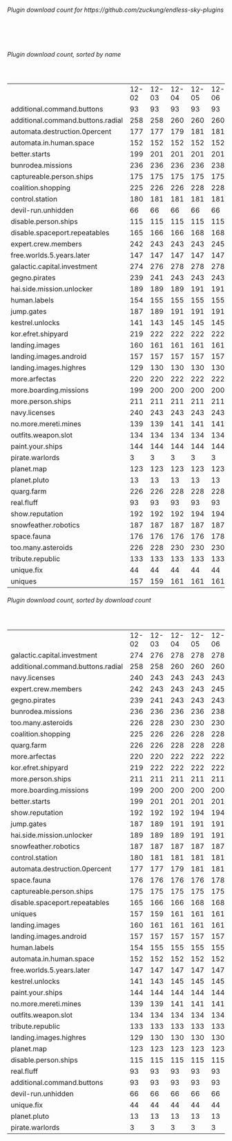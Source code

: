 <h6>Plugin download count for https://github.com/zuckung/endless-sky-plugins</h6><br>
<br>
<h6>Plugin download count, sorted by name</h6><sub><sup><br>
<table>
	<tr>
		<td></td>
		<td>12-02</td>
		<td>12-03</td>
		<td>12-04</td>
		<td>12-05</td>
		<td>12-06</td>
		<td>12-07</td>
		<td>12-08</td>
		<td>today +</td>
	</tr>
	<tr>
		<td>additional.command.buttons</td>
		<td>93</td>
		<td>93</td>
		<td>93</td>
		<td>93</td>
		<td>93</td>
		<td>93</td>
		<td>93</td>
		<td></td>
	</tr>
	<tr>
		<td>additional.command.buttons.radial</td>
		<td>258</td>
		<td>258</td>
		<td>260</td>
		<td>260</td>
		<td>260</td>
		<td>262</td>
		<td>262</td>
		<td></td>
	</tr>
	<tr>
		<td>automata.destruction.0percent</td>
		<td>177</td>
		<td>177</td>
		<td>179</td>
		<td>181</td>
		<td>181</td>
		<td>181</td>
		<td>181</td>
		<td></td>
	</tr>
	<tr>
		<td>automata.in.human.space</td>
		<td>152</td>
		<td>152</td>
		<td>152</td>
		<td>152</td>
		<td>152</td>
		<td>152</td>
		<td>152</td>
		<td></td>
	</tr>
	<tr>
		<td>better.starts</td>
		<td>199</td>
		<td>201</td>
		<td>201</td>
		<td>201</td>
		<td>201</td>
		<td>201</td>
		<td>201</td>
		<td></td>
	</tr>
	<tr>
		<td>bunrodea.missions</td>
		<td>236</td>
		<td>236</td>
		<td>236</td>
		<td>236</td>
		<td>238</td>
		<td>238</td>
		<td>240</td>
		<td>+ 2</td>
	</tr>
	<tr>
		<td>captureable.person.ships</td>
		<td>175</td>
		<td>175</td>
		<td>175</td>
		<td>175</td>
		<td>175</td>
		<td>175</td>
		<td>175</td>
		<td></td>
	</tr>
	<tr>
		<td>coalition.shopping</td>
		<td>225</td>
		<td>226</td>
		<td>226</td>
		<td>228</td>
		<td>228</td>
		<td>230</td>
		<td>230</td>
		<td></td>
	</tr>
	<tr>
		<td>control.station</td>
		<td>180</td>
		<td>181</td>
		<td>181</td>
		<td>181</td>
		<td>181</td>
		<td>181</td>
		<td>183</td>
		<td>+ 2</td>
	</tr>
	<tr>
		<td>devil-run.unhidden</td>
		<td>66</td>
		<td>66</td>
		<td>66</td>
		<td>66</td>
		<td>66</td>
		<td>66</td>
		<td>66</td>
		<td></td>
	</tr>
	<tr>
		<td>disable.person.ships</td>
		<td>115</td>
		<td>115</td>
		<td>115</td>
		<td>115</td>
		<td>115</td>
		<td>115</td>
		<td>115</td>
		<td></td>
	</tr>
	<tr>
		<td>disable.spaceport.repeatables</td>
		<td>165</td>
		<td>166</td>
		<td>166</td>
		<td>168</td>
		<td>168</td>
		<td>170</td>
		<td>172</td>
		<td>+ 2</td>
	</tr>
	<tr>
		<td>expert.crew.members</td>
		<td>242</td>
		<td>243</td>
		<td>243</td>
		<td>243</td>
		<td>245</td>
		<td>245</td>
		<td>247</td>
		<td>+ 2</td>
	</tr>
	<tr>
		<td>free.worlds.5.years.later</td>
		<td>147</td>
		<td>147</td>
		<td>147</td>
		<td>147</td>
		<td>147</td>
		<td>147</td>
		<td>147</td>
		<td></td>
	</tr>
	<tr>
		<td>galactic.capital.investment</td>
		<td>274</td>
		<td>276</td>
		<td>278</td>
		<td>278</td>
		<td>278</td>
		<td>280</td>
		<td>282</td>
		<td>+ 2</td>
	</tr>
	<tr>
		<td>gegno.pirates</td>
		<td>239</td>
		<td>241</td>
		<td>243</td>
		<td>243</td>
		<td>243</td>
		<td>243</td>
		<td>245</td>
		<td>+ 2</td>
	</tr>
	<tr>
		<td>hai.side.mission.unlocker</td>
		<td>189</td>
		<td>189</td>
		<td>189</td>
		<td>191</td>
		<td>191</td>
		<td>191</td>
		<td>191</td>
		<td></td>
	</tr>
	<tr>
		<td>human.labels</td>
		<td>154</td>
		<td>155</td>
		<td>155</td>
		<td>155</td>
		<td>155</td>
		<td>155</td>
		<td>155</td>
		<td></td>
	</tr>
	<tr>
		<td>jump.gates</td>
		<td>187</td>
		<td>189</td>
		<td>191</td>
		<td>191</td>
		<td>191</td>
		<td>191</td>
		<td>191</td>
		<td></td>
	</tr>
	<tr>
		<td>kestrel.unlocks</td>
		<td>141</td>
		<td>143</td>
		<td>145</td>
		<td>145</td>
		<td>145</td>
		<td>145</td>
		<td>145</td>
		<td></td>
	</tr>
	<tr>
		<td>kor.efret.shipyard</td>
		<td>219</td>
		<td>222</td>
		<td>222</td>
		<td>222</td>
		<td>222</td>
		<td>222</td>
		<td>222</td>
		<td></td>
	</tr>
	<tr>
		<td>landing.images</td>
		<td>160</td>
		<td>161</td>
		<td>161</td>
		<td>161</td>
		<td>161</td>
		<td>163</td>
		<td>163</td>
		<td></td>
	</tr>
	<tr>
		<td>landing.images.android</td>
		<td>157</td>
		<td>157</td>
		<td>157</td>
		<td>157</td>
		<td>157</td>
		<td>159</td>
		<td>159</td>
		<td></td>
	</tr>
	<tr>
		<td>landing.images.highres</td>
		<td>129</td>
		<td>130</td>
		<td>130</td>
		<td>130</td>
		<td>130</td>
		<td>130</td>
		<td>130</td>
		<td></td>
	</tr>
	<tr>
		<td>more.arfectas</td>
		<td>220</td>
		<td>220</td>
		<td>222</td>
		<td>222</td>
		<td>222</td>
		<td>222</td>
		<td>222</td>
		<td></td>
	</tr>
	<tr>
		<td>more.boarding.missions</td>
		<td>199</td>
		<td>200</td>
		<td>200</td>
		<td>200</td>
		<td>200</td>
		<td>200</td>
		<td>202</td>
		<td>+ 2</td>
	</tr>
	<tr>
		<td>more.person.ships</td>
		<td>211</td>
		<td>211</td>
		<td>211</td>
		<td>211</td>
		<td>211</td>
		<td>211</td>
		<td>213</td>
		<td>+ 2</td>
	</tr>
	<tr>
		<td>navy.licenses</td>
		<td>240</td>
		<td>243</td>
		<td>243</td>
		<td>243</td>
		<td>243</td>
		<td>247</td>
		<td>247</td>
		<td></td>
	</tr>
	<tr>
		<td>no.more.mereti.mines</td>
		<td>139</td>
		<td>139</td>
		<td>141</td>
		<td>141</td>
		<td>141</td>
		<td>143</td>
		<td>143</td>
		<td></td>
	</tr>
	<tr>
		<td>outfits.weapon.slot</td>
		<td>134</td>
		<td>134</td>
		<td>134</td>
		<td>134</td>
		<td>134</td>
		<td>134</td>
		<td>134</td>
		<td></td>
	</tr>
	<tr>
		<td>paint.your.ships</td>
		<td>144</td>
		<td>144</td>
		<td>144</td>
		<td>144</td>
		<td>144</td>
		<td>144</td>
		<td>144</td>
		<td></td>
	</tr>
	<tr>
		<td>pirate.warlords</td>
		<td>3</td>
		<td>3</td>
		<td>3</td>
		<td>3</td>
		<td>3</td>
		<td>3</td>
		<td>3</td>
		<td></td>
	</tr>
	<tr>
		<td>planet.map</td>
		<td>123</td>
		<td>123</td>
		<td>123</td>
		<td>123</td>
		<td>123</td>
		<td>123</td>
		<td>125</td>
		<td>+ 2</td>
	</tr>
	<tr>
		<td>planet.pluto</td>
		<td>13</td>
		<td>13</td>
		<td>13</td>
		<td>13</td>
		<td>13</td>
		<td>13</td>
		<td>13</td>
		<td></td>
	</tr>
	<tr>
		<td>quarg.farm</td>
		<td>226</td>
		<td>226</td>
		<td>228</td>
		<td>228</td>
		<td>228</td>
		<td>228</td>
		<td>228</td>
		<td></td>
	</tr>
	<tr>
		<td>real.fluff</td>
		<td>93</td>
		<td>93</td>
		<td>93</td>
		<td>93</td>
		<td>93</td>
		<td>93</td>
		<td>93</td>
		<td></td>
	</tr>
	<tr>
		<td>show.reputation</td>
		<td>192</td>
		<td>192</td>
		<td>192</td>
		<td>194</td>
		<td>194</td>
		<td>194</td>
		<td>196</td>
		<td>+ 2</td>
	</tr>
	<tr>
		<td>snowfeather.robotics</td>
		<td>187</td>
		<td>187</td>
		<td>187</td>
		<td>187</td>
		<td>187</td>
		<td>187</td>
		<td>187</td>
		<td></td>
	</tr>
	<tr>
		<td>space.fauna</td>
		<td>176</td>
		<td>176</td>
		<td>176</td>
		<td>176</td>
		<td>178</td>
		<td>178</td>
		<td>180</td>
		<td>+ 2</td>
	</tr>
	<tr>
		<td>too.many.asteroids</td>
		<td>226</td>
		<td>228</td>
		<td>230</td>
		<td>230</td>
		<td>230</td>
		<td>234</td>
		<td>236</td>
		<td>+ 2</td>
	</tr>
	<tr>
		<td>tribute.republic</td>
		<td>133</td>
		<td>133</td>
		<td>133</td>
		<td>133</td>
		<td>133</td>
		<td>133</td>
		<td>133</td>
		<td></td>
	</tr>
	<tr>
		<td>unique.fix</td>
		<td>44</td>
		<td>44</td>
		<td>44</td>
		<td>44</td>
		<td>44</td>
		<td>44</td>
		<td>44</td>
		<td></td>
	</tr>
	<tr>
		<td>uniques</td>
		<td>157</td>
		<td>159</td>
		<td>161</td>
		<td>161</td>
		<td>161</td>
		<td>161</td>
		<td>163</td>
		<td>+ 2</td>
	</tr>
</table>
</sub></sup>
<h6>Plugin download count, sorted by download count</h6><sub><sup><br>
<table>
	<tr>
		<td></td>
		<td>12-02</td>
		<td>12-03</td>
		<td>12-04</td>
		<td>12-05</td>
		<td>12-06</td>
		<td>12-07</td>
		<td>12-08</td>
		<td>today +</td>
	</tr>
	<tr>
		<td>galactic.capital.investment</td>
		<td>274</td>
		<td>276</td>
		<td>278</td>
		<td>278</td>
		<td>278</td>
		<td>280</td>
		<td>282</td>
		<td>+ 2</td>
	</tr>
	<tr>
		<td>additional.command.buttons.radial</td>
		<td>258</td>
		<td>258</td>
		<td>260</td>
		<td>260</td>
		<td>260</td>
		<td>262</td>
		<td>262</td>
		<td></td>
	</tr>
	<tr>
		<td>navy.licenses</td>
		<td>240</td>
		<td>243</td>
		<td>243</td>
		<td>243</td>
		<td>243</td>
		<td>247</td>
		<td>247</td>
		<td></td>
	</tr>
	<tr>
		<td>expert.crew.members</td>
		<td>242</td>
		<td>243</td>
		<td>243</td>
		<td>243</td>
		<td>245</td>
		<td>245</td>
		<td>247</td>
		<td>+ 2</td>
	</tr>
	<tr>
		<td>gegno.pirates</td>
		<td>239</td>
		<td>241</td>
		<td>243</td>
		<td>243</td>
		<td>243</td>
		<td>243</td>
		<td>245</td>
		<td>+ 2</td>
	</tr>
	<tr>
		<td>bunrodea.missions</td>
		<td>236</td>
		<td>236</td>
		<td>236</td>
		<td>236</td>
		<td>238</td>
		<td>238</td>
		<td>240</td>
		<td>+ 2</td>
	</tr>
	<tr>
		<td>too.many.asteroids</td>
		<td>226</td>
		<td>228</td>
		<td>230</td>
		<td>230</td>
		<td>230</td>
		<td>234</td>
		<td>236</td>
		<td>+ 2</td>
	</tr>
	<tr>
		<td>coalition.shopping</td>
		<td>225</td>
		<td>226</td>
		<td>226</td>
		<td>228</td>
		<td>228</td>
		<td>230</td>
		<td>230</td>
		<td></td>
	</tr>
	<tr>
		<td>quarg.farm</td>
		<td>226</td>
		<td>226</td>
		<td>228</td>
		<td>228</td>
		<td>228</td>
		<td>228</td>
		<td>228</td>
		<td></td>
	</tr>
	<tr>
		<td>more.arfectas</td>
		<td>220</td>
		<td>220</td>
		<td>222</td>
		<td>222</td>
		<td>222</td>
		<td>222</td>
		<td>222</td>
		<td></td>
	</tr>
	<tr>
		<td>kor.efret.shipyard</td>
		<td>219</td>
		<td>222</td>
		<td>222</td>
		<td>222</td>
		<td>222</td>
		<td>222</td>
		<td>222</td>
		<td></td>
	</tr>
	<tr>
		<td>more.person.ships</td>
		<td>211</td>
		<td>211</td>
		<td>211</td>
		<td>211</td>
		<td>211</td>
		<td>211</td>
		<td>213</td>
		<td>+ 2</td>
	</tr>
	<tr>
		<td>more.boarding.missions</td>
		<td>199</td>
		<td>200</td>
		<td>200</td>
		<td>200</td>
		<td>200</td>
		<td>200</td>
		<td>202</td>
		<td>+ 2</td>
	</tr>
	<tr>
		<td>better.starts</td>
		<td>199</td>
		<td>201</td>
		<td>201</td>
		<td>201</td>
		<td>201</td>
		<td>201</td>
		<td>201</td>
		<td></td>
	</tr>
	<tr>
		<td>show.reputation</td>
		<td>192</td>
		<td>192</td>
		<td>192</td>
		<td>194</td>
		<td>194</td>
		<td>194</td>
		<td>196</td>
		<td>+ 2</td>
	</tr>
	<tr>
		<td>jump.gates</td>
		<td>187</td>
		<td>189</td>
		<td>191</td>
		<td>191</td>
		<td>191</td>
		<td>191</td>
		<td>191</td>
		<td></td>
	</tr>
	<tr>
		<td>hai.side.mission.unlocker</td>
		<td>189</td>
		<td>189</td>
		<td>189</td>
		<td>191</td>
		<td>191</td>
		<td>191</td>
		<td>191</td>
		<td></td>
	</tr>
	<tr>
		<td>snowfeather.robotics</td>
		<td>187</td>
		<td>187</td>
		<td>187</td>
		<td>187</td>
		<td>187</td>
		<td>187</td>
		<td>187</td>
		<td></td>
	</tr>
	<tr>
		<td>control.station</td>
		<td>180</td>
		<td>181</td>
		<td>181</td>
		<td>181</td>
		<td>181</td>
		<td>181</td>
		<td>183</td>
		<td>+ 2</td>
	</tr>
	<tr>
		<td>automata.destruction.0percent</td>
		<td>177</td>
		<td>177</td>
		<td>179</td>
		<td>181</td>
		<td>181</td>
		<td>181</td>
		<td>181</td>
		<td></td>
	</tr>
	<tr>
		<td>space.fauna</td>
		<td>176</td>
		<td>176</td>
		<td>176</td>
		<td>176</td>
		<td>178</td>
		<td>178</td>
		<td>180</td>
		<td>+ 2</td>
	</tr>
	<tr>
		<td>captureable.person.ships</td>
		<td>175</td>
		<td>175</td>
		<td>175</td>
		<td>175</td>
		<td>175</td>
		<td>175</td>
		<td>175</td>
		<td></td>
	</tr>
	<tr>
		<td>disable.spaceport.repeatables</td>
		<td>165</td>
		<td>166</td>
		<td>166</td>
		<td>168</td>
		<td>168</td>
		<td>170</td>
		<td>172</td>
		<td>+ 2</td>
	</tr>
	<tr>
		<td>uniques</td>
		<td>157</td>
		<td>159</td>
		<td>161</td>
		<td>161</td>
		<td>161</td>
		<td>161</td>
		<td>163</td>
		<td>+ 2</td>
	</tr>
	<tr>
		<td>landing.images</td>
		<td>160</td>
		<td>161</td>
		<td>161</td>
		<td>161</td>
		<td>161</td>
		<td>163</td>
		<td>163</td>
		<td></td>
	</tr>
	<tr>
		<td>landing.images.android</td>
		<td>157</td>
		<td>157</td>
		<td>157</td>
		<td>157</td>
		<td>157</td>
		<td>159</td>
		<td>159</td>
		<td></td>
	</tr>
	<tr>
		<td>human.labels</td>
		<td>154</td>
		<td>155</td>
		<td>155</td>
		<td>155</td>
		<td>155</td>
		<td>155</td>
		<td>155</td>
		<td></td>
	</tr>
	<tr>
		<td>automata.in.human.space</td>
		<td>152</td>
		<td>152</td>
		<td>152</td>
		<td>152</td>
		<td>152</td>
		<td>152</td>
		<td>152</td>
		<td></td>
	</tr>
	<tr>
		<td>free.worlds.5.years.later</td>
		<td>147</td>
		<td>147</td>
		<td>147</td>
		<td>147</td>
		<td>147</td>
		<td>147</td>
		<td>147</td>
		<td></td>
	</tr>
	<tr>
		<td>kestrel.unlocks</td>
		<td>141</td>
		<td>143</td>
		<td>145</td>
		<td>145</td>
		<td>145</td>
		<td>145</td>
		<td>145</td>
		<td></td>
	</tr>
	<tr>
		<td>paint.your.ships</td>
		<td>144</td>
		<td>144</td>
		<td>144</td>
		<td>144</td>
		<td>144</td>
		<td>144</td>
		<td>144</td>
		<td></td>
	</tr>
	<tr>
		<td>no.more.mereti.mines</td>
		<td>139</td>
		<td>139</td>
		<td>141</td>
		<td>141</td>
		<td>141</td>
		<td>143</td>
		<td>143</td>
		<td></td>
	</tr>
	<tr>
		<td>outfits.weapon.slot</td>
		<td>134</td>
		<td>134</td>
		<td>134</td>
		<td>134</td>
		<td>134</td>
		<td>134</td>
		<td>134</td>
		<td></td>
	</tr>
	<tr>
		<td>tribute.republic</td>
		<td>133</td>
		<td>133</td>
		<td>133</td>
		<td>133</td>
		<td>133</td>
		<td>133</td>
		<td>133</td>
		<td></td>
	</tr>
	<tr>
		<td>landing.images.highres</td>
		<td>129</td>
		<td>130</td>
		<td>130</td>
		<td>130</td>
		<td>130</td>
		<td>130</td>
		<td>130</td>
		<td></td>
	</tr>
	<tr>
		<td>planet.map</td>
		<td>123</td>
		<td>123</td>
		<td>123</td>
		<td>123</td>
		<td>123</td>
		<td>123</td>
		<td>125</td>
		<td>+ 2</td>
	</tr>
	<tr>
		<td>disable.person.ships</td>
		<td>115</td>
		<td>115</td>
		<td>115</td>
		<td>115</td>
		<td>115</td>
		<td>115</td>
		<td>115</td>
		<td></td>
	</tr>
	<tr>
		<td>real.fluff</td>
		<td>93</td>
		<td>93</td>
		<td>93</td>
		<td>93</td>
		<td>93</td>
		<td>93</td>
		<td>93</td>
		<td></td>
	</tr>
	<tr>
		<td>additional.command.buttons</td>
		<td>93</td>
		<td>93</td>
		<td>93</td>
		<td>93</td>
		<td>93</td>
		<td>93</td>
		<td>93</td>
		<td></td>
	</tr>
	<tr>
		<td>devil-run.unhidden</td>
		<td>66</td>
		<td>66</td>
		<td>66</td>
		<td>66</td>
		<td>66</td>
		<td>66</td>
		<td>66</td>
		<td></td>
	</tr>
	<tr>
		<td>unique.fix</td>
		<td>44</td>
		<td>44</td>
		<td>44</td>
		<td>44</td>
		<td>44</td>
		<td>44</td>
		<td>44</td>
		<td></td>
	</tr>
	<tr>
		<td>planet.pluto</td>
		<td>13</td>
		<td>13</td>
		<td>13</td>
		<td>13</td>
		<td>13</td>
		<td>13</td>
		<td>13</td>
		<td></td>
	</tr>
	<tr>
		<td>pirate.warlords</td>
		<td>3</td>
		<td>3</td>
		<td>3</td>
		<td>3</td>
		<td>3</td>
		<td>3</td>
		<td>3</td>
		<td></td>
	</tr>
</table>
</sub></sup>
